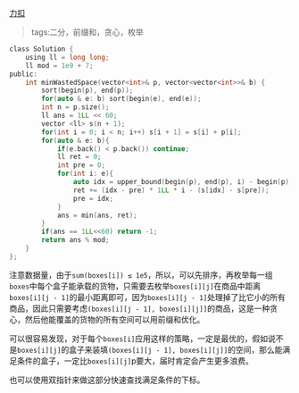 [力扣](https://leetcode-cn.com/problems/minimum-space-wasted-from-packaging/)

> tags:二分，前缀和，贪心，枚举

```c
class Solution {
    using ll = long long;
    ll mod = 1e9 + 7;
public:
    int minWastedSpace(vector<int>& p, vector<vector<int>>& b) {
        sort(begin(p), end(p));
        for(auto & e: b) sort(begin(e), end(e));
        int n = p.size();
        ll ans = 1LL << 60;
        vector <ll> s(n + 1);
        for(int i = 0; i < n; i++) s[i + 1] = s[i] + p[i];
        for(auto & e: b){
            if(e.back() < p.back()) continue;
            ll ret = 0;
            int pre = 0;
            for(int i: e){
                auto idx = upper_bound(begin(p), end(p), i) - begin(p);
                ret += (idx - pre) * 1LL * i - (s[idx] - s[pre]);
                pre = idx;
            }
            ans = min(ans, ret);
        }
        if(ans == 1LL<<60) return -1;
        return ans % mod;
    }
};
```

注意数据量，由于`sum(boxes[i]) ≤ 1e5`，所以，可以先排序，再枚举每一组`boxes`中每个盒子能承载的货物，只需要去枚举`boxes[i][j]`在商品中距离`boxes[i][j - 1]`的最小距离即可，因为`boxes[i][j - 1]`处理掉了比它小的所有商品，因此只需要考虑`(boxes[i][j - 1], boxes[i][j]]`的商品，这是一种贪心，然后他能覆盖的货物的所有空间可以用前缀和优化。

可以很容易发现，对于每个`boxes[i]`应用这样的策略，一定是最优的，假如说不是`boxes[i][j]`的盒子来装填`(boxes[i][j - 1], boxes[i][j]]`的空间，那么能满足条件的盒子，一定比`boxes[i][j]`p要大，届时肯定会产生更多浪费。

也可以使用双指针来做这部分快速查找满足条件的下标。
